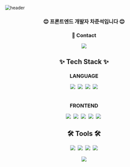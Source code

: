 ![header](https://capsule-render.vercel.app/api?type=waving&color=6994CDEE&height=250&section=header&text=Welcome&fontSize=80&fontColor=ffffff&fontAlignY=40&desc=Junseok's%20Github&descAlignY=58&descAlign=62&animation=fadeIn)

<h3 align='center'>😊 프론트엔드 개발자 차준석입니다 😊</h3>
<div align='center'>
<h3>🎯 Contact </h3>
<img src="https://img.shields.io/badge/이메일주소입력-EA4335?style=for-the-badge&logo=gmail&logoColor=white">
</div>

<div align='center'>
<h2>✨ Tech Stack ✨</h2>
<h3>LANGUAGE</h3>
<div>
  <img src="https://img.shields.io/badge/javascript-F7DF1E?style=for-the-badge&logo=javascript&logoColor=black">&nbsp
  <img src="https://img.shields.io/badge/typescript-%23007ACC.svg?style=for-the-badge&logo=typescript&logoColor=white">&nbsp
  <img src="https://img.shields.io/badge/html5-E34F26?style=for-the-badge&logo=html5&logoColor=white">&nbsp
  <img src="https://img.shields.io/badge/css3-1572B6.svg?style=for-the-badge&logo=css3&logoColor=white" />
</div>
<br />

<h3>FRONTEND</h3>
<div>
  <img src="https://img.shields.io/badge/react-61DAFB?style=for-the-badge&logo=react&logoColor=black">&nbsp
  <img src="https://img.shields.io/badge/next.js-000000?style=for-the-badge&logo=next.js&logoColor=white">&nbsp
  <img src="https://img.shields.io/badge/redux-%23593d88.svg?style=for-the-badge&logo=redux&logoColor=white">&nbsp
  <img src="https://img.shields.io/badge/tailwindcss-%2338B2AC.svg?style=for-the-badge&logo=tailwind-css&logoColor=white">&nbsp
  <img src="https://img.shields.io/badge/styledcomponents-DB7093?style=for-the-badge&logo=styledcomponents&logoColor=white">&nbsp
</div>

<h2>🛠 Tools 🛠</h2>
<div>
  <img src="https://img.shields.io/badge/git-F05033.svg?style=for-the-badge&logo=git&logoColor=white" />&nbsp
  <img src="https://img.shields.io/badge/github-181717.svg?style=for-the-badge&logo=github&logoColor=white" />&nbsp
  <img src="https://img.shields.io/badge/Notion-F3F3F3.svg?style=for-the-badge&logo=notion&logoColor=black" />&nbsp
  <img src="https://img.shields.io/badge/figma-%23F24E1E.svg?style=for-the-badge&logo=figma&logoColor=white">
</div>
<br/>

<div>
  <img src="https://img.shields.io/badge/VSCode-2C2C32.svg?style=for-the-badge&logo=visual-studio-code&logoColor=22ABF3" />
</div>

</div>
